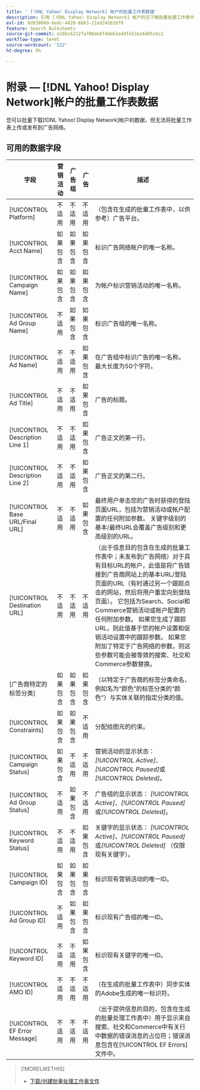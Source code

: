 ```yaml
---
title: ' [!DNL Yahoo! Display Network] 帐户的批量工作表数据'
description: 引用 [!DNL Yahoo! Display Network] 帐户的已下载批量处理工作表中的标题字段和数据字段。
exl-id: 8d938009-6edc-4420-8863-21ed241616f8
feature: Search Bulksheets
source-git-commit: e16bc62127a708de8f4deb1eddfa53a14405cbc2
workflow-type: tm+mt
source-wordcount: '522'
ht-degree: 0%

---
```


# 附录 — [!DNL Yahoo! Display Network]帐户的批量工作表数据

<!-- 
[Re-add "Required" to title, file name, and TOC if you add the ability to create/edit campaigns using YDN bulksheets. Then will also need to add more text below, like for the other SEs.]
-->

您可以批量下载[!DNL Yahoo! Display Network]帐户的数据，但无法将批量工作表上传或发布到广告网络。

<!-- Hiding because this is probably too long a list to be useful.

## Available header fields

The following example shows data in comma-delimited values. If you're using tab-separated values, then the data looks different.

Platform,Acct Name,Campaign Name,Ad Group Name,Ad Name, Ad Title,Description Line 1,Description Line 2,Base URL/Final URL,Destination URL,[Advertiser-specific Label Classification],Bid Rules,Constraints,Campaign Status,Ad Group Status,Ad Status,Campaign ID,Ad Group ID,Ad ID,AMO ID,EF Error Message

-->

## 可用的数据字段

| 字段 | 营销活动 | 广告组 | 广告 | 描述 |
|----|----|----|----|----|
| [!UICONTROL Platform] | 不适用 | 不适用 | 不适用 | （包含在生成的批量工作表中，以供参考）广告平台。 |
| [!UICONTROL Acct  Name] | 如果包含 | 如果包含 | 如果包含 | 标识广告网络帐户的唯一名称。 |
| [!UICONTROL Campaign Name] | 如果包含 | 如果包含 | 如果包含 | 为帐户标识营销活动的唯一名称。 |
| [!UICONTROL Ad Group Name] | 不适用 | 如果包含 | 如果包含 | 标识广告组的唯一名称。 |
| [!UICONTROL Ad Name] | 不适用 | 不适用 | 如果包含 | 在广告组中标识广告的唯一名称。 最大长度为50个字符。 |
| [!UICONTROL Ad Title] | 不适用 | 不适用 | 如果包含 | 广告的标题。 |
| [!UICONTROL Description Line 1] | 不适用 | 不适用 | 如果包含 | 广告正文的第一行。 |
| [!UICONTROL Description Line 2] | 不适用 | 不适用 | 如果包含 | 广告正文的第二行。 |
| [!UICONTROL Base URL/Final URL] | 不适用 | 不适用 | 如果包含 | 最终用户单击您的广告时获得的登陆页面URL，包括为营销活动或帐户配置的任何附加参数。 关键字级别的基本/最终URL会覆盖广告级别和更高级别的URL。 |
| [!UICONTROL Destination URL] | 不适用 | 不适用 | 不适用 | （出于信息目的包含在生成的批量工作表中；未发布到广告网络）对于具有目标URL的帐户，此值是将广告链接到广告商网站上的基本URL/登陆页面的URL（有时通过另一个跟踪点击的网站，然后将用户重定向到登陆页面）。 它包括为Search、Social和Commerce营销活动或帐户配置的任何附加参数。 如果您生成了跟踪URL，则此值基于您的帐户设置和促销活动设置中的跟踪参数。 如果您附加了特定于广告网络的参数，则这些参数可能会被等效的搜索、社交和Commerce参数替换。 |
| \[广告商特定的标签分类\] | 如果包含 | 如果包含 | 如果包含 | （以特定于广告商的标签分类命名，例如名为“颜色”的标签分类的“颜色”）与实体关联的指定分类的值。 |
| [!UICONTROL Constraints] | 如果包含 | 如果包含 | 不适用 | 分配给图元的约束。 |
| [!UICONTROL Campaign Status] | 如果包含 | 不适用 | 不适用 | 营销活动的显示状态： <i>[!UICONTROL Active]</i>、<i>[!UICONTROL Paused]</i>或<i>[!UICONTROL Deleted]</i>。 |
| [!UICONTROL Ad Group Status] | 不适用 | 如果包含 | 不适用 | 广告组的显示状态： <i>[!UICONTROL Active]</i>、<i>[!UICONTROL Paused]</i>或<i>[!UICONTROL Deleted]</i>。 |
| [!UICONTROL Keyword Status] | 不适用 | 不适用 | 如果包含 | 关键字的显示状态： <i>[!UICONTROL Active]</i>、<i>[!UICONTROL Paused]</i>或<i>[!UICONTROL Deleted]</i> （仅限现有关键字）。 |
| [!UICONTROL Campaign ID] | 如果包含 | 如果包含 | 如果包含 | 标识现有营销活动的唯一ID。 |
| [!UICONTROL Ad Group ID] | 不适用 | 如果包含 | 如果包含 | 标识现有广告组的唯一ID。 |
| [!UICONTROL Keyword ID] | 不适用 | 不适用 | 如果包含 | 标识现有关键字的唯一ID。 |
| [!UICONTROL AMO ID] | 不适用 | 不适用 | 不适用 | （在生成的批量工作表中）同步实体的Adobe生成的唯一标识符。 |
| [!UICONTROL EF Error Message] | 不适用 | 不适用 | 不适用 | （出于提供信息的目的，包含在生成的批量处理工作表中）用于显示来自搜索、社交和Commerce中有关行中数据的错误消息的占位符；错误消息包含在[!UICONTROL EF Errors]文件中。 |

>[!MORELIKETHIS]
>
>* [下载/创建批量处理工作表文件](../bulksheet-download.md)
